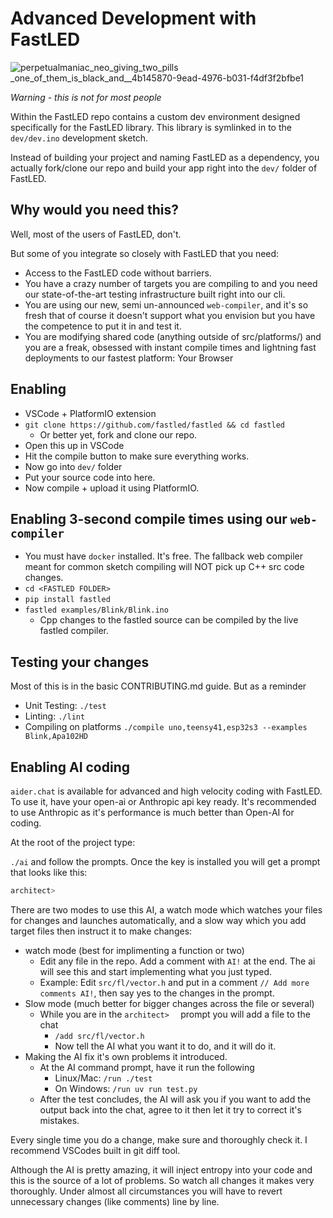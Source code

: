 # Advanced Development with FastLED

![perpetualmaniac_neo_giving_two_pills _one_of_them_is_black_and__4b145870-9ead-4976-b031-f4df3f2bfbe1](https://github.com/user-attachments/assets/9bba6113-688f-469f-8b51-bcb4fea910e5)

*Warning - this is not for most people*

Within the FastLED repo contains a custom dev environment designed specifically for the FastLED library. This library is symlinked in to the `dev/dev.ino` development sketch.

Instead of building your project and naming FastLED as a dependency, you actually fork/clone our repo and build your app right into the `dev/` folder of FastLED.

## Why would you need this?

Well, most of the users of FastLED, don't.

But some of you integrate so closely with FastLED that you need:

  * Access to the FastLED code without barriers.
  * You have a crazy number of targets you are compiling to and you need our state-of-the-art testing infrastructure built right into our cli.
  * You are using our new, semi un-announced `web-compiler`, and it's so fresh that of course it doesn't support what you envision but you have the competence to put it in and test it.
  * You are modifying shared code (anything outside of src/platforms/) and you are a freak, obsessed with instant compile times and lightning fast deployments to our fastest platform: Your Browser

## Enabling

  * VSCode + PlatformIO extension
  * `git clone https://github.com/fastled/fastled && cd fastled`
    * Or better yet, fork and clone our repo.
  * Open this up in VSCode
  * Hit the compile button to make sure everything works.
  * Now go into `dev/` folder
  * Put your source code into here.
  * Now compile + upload it using PlatformIO.

## Enabling 3-second compile times using our `web-compiler`

  * You must have `docker` installed. It's free. The fallback web compiler meant for common sketch compiling will NOT pick up C++ src code changes.
  * `cd <FASTLED FOLDER>`
  * `pip install fastled`
  * `fastled examples/Blink/Blink.ino`
    * Cpp changes to the fastled source can be compiled by the live fastled compiler.
           
## Testing your changes

Most of this is in the basic CONTRIBUTING.md guide. But as a reminder
  * Unit Testing: `./test`
  * Linting: `./lint`
  * Compiling on platforms `./compile uno,teensy41,esp32s3 --examples Blink,Apa102HD`
           
## Enabling AI coding

`aider.chat` is available for advanced and high velocity coding with FastLED. To use it, have your open-ai or Anthropic api key ready. It's recommended to use Anthropic as it's performance is much better than Open-AI for coding.

At the root of the project type:

`./ai` and follow the prompts. Once the key is installed you will get a prompt that looks like this:

```bash
architect>  
```

There are two modes to use this AI, a watch mode which watches your files for changes and launches automatically, and a slow way which you add target files then instruct it to make changes:

  * watch mode (best for implimenting a function or two)
    * Edit any file in the repo. Add a comment with `AI!` at the end. The ai will see this and start implementing what you just typed.
    * Example: Edit `src/fl/vector.h` and put in a comment `// Add more comments AI!`, then say yes to the changes in the prompt.
  * Slow mode (much better for bigger changes across the file or several)
    * While you are in the `architect>  ` prompt you will add a file to the chat
      * `/add src/fl/vector.h`
      * Now tell the AI what you want it to do, and it will do it.
  * Making the AI fix it's own problems it introduced.
    * At the AI command prompt, have it run the following
      * Linux/Mac: `/run ./test`
      * On Windows: `/run uv run test.py`
    * After the test concludes, the AI will ask you if you want to add the output back into the chat, agree to it then let it try to correct it's mistakes.
     
Every single time you do a change, make sure and thoroughly check it. I recommend VSCodes built in git diff tool.

Although the AI is pretty amazing, it will inject entropy into your code and this is the source of a lot of problems. So watch all changes it makes very thoroughly. Under almost all circumstances you will have to revert unnecessary changes (like comments) line by line.
